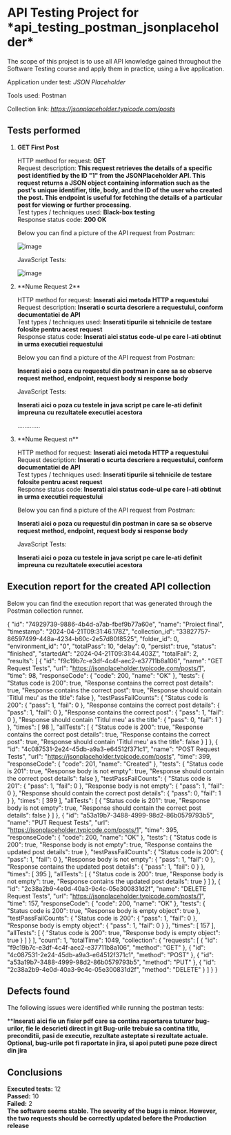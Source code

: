 <h1>API Testing Project for *api_testing_postman_jsonplaceholder*</h1>

The scope of this project is to use all  API knowledge gained throughout the Software Testing course and apply them in practice, using a live application.

Application under test: *JSON Placeholder*

Tools used: Postman

Collection link: *https://jsonplaceholder.typicode.com/posts*

<h2>Tests performed</h2>

<ol>
<li><b>GET First Post</b></li>

HTTP method for request: **GET**<br>
Request description: **This request retrieves the details of a specific post identified by the ID "1" from the JSONPlaceholder API. This request returns a JSON object containing information such as the post's unique identifier, title, body, and the ID of the user who created the post. This endpoint is useful for fetching the details of a particular post for viewing or further processing.**<br>
Test types / techniques used: **Black-box testing**<br>
Response status code: **200 OK**<br>

Below you can find a picture of the API request from Postman:<br>

![image](https://github.com/AlexDinca77/api_testing_postman_jsonplaceholder/assets/167679707/4264434d-e1f4-4c0e-a043-1e5ab210ca7e)
<br>

JavaScript Tests:

![image](https://github.com/AlexDinca77/api_testing_postman_jsonplaceholder/assets/167679707/287f48d3-5cad-48d4-9484-2d8dfd5cda3b)
<br>


<li>**Nume Request 2**</li>

HTTP method for request: **Inserati aici metoda HTTP a requestului**<br>
Request description: **Inserati o scurta descriere a requestului, conform documentatiei de API**<br>
Test types / techniques used: **Inserati tipurile si tehnicile de testare folosite pentru acest request**<br>
Response status code: **Inserati aici status code-ul pe care l-ati obtinut in urma executiei requestului**<br>

Below you can find a picture of the API request from Postman:<br>

**Inserati aici o poza cu requestul din postman in care sa se observe request method, endpoint, request body si response body**<br>

JavaScript Tests:

**Inserati aici o poza cu testele in java script pe care le-ati definit impreuna cu rezultatele executiei acestora**<br>

.............

<li>**Nume Request n**</li>

HTTP method for request: **Inserati aici metoda HTTP a requestului**<br>
Request description: **Inserati o scurta descriere a requestului, conform documentatiei de API**<br>
Test types / techniques used: **Inserati tipurile si tehnicile de testare folosite pentru acest request**<br>
Response status code: **Inserati aici status code-ul pe care l-ati obtinut in urma executiei requestului**<br>

Below you can find a picture of the API request from Postman:<br>

**Inserati aici o poza cu requestul din postman in care sa se observe request method, endpoint, request body si response body**<br>

JavaScript Tests:

**Inserati aici o poza cu testele in java script pe care le-ati definit impreuna cu rezultatele executiei acestora**<br>

</ol>

<h2>Execution report for the created API collection </h2>

Below you can find the execution report that was generated through the Postman collection runner. <br>

{
	"id": "74929739-9886-4b4d-a7ab-fbef9b77a60e",
	"name": "Proiect final",
	"timestamp": "2024-04-21T09:31:46.178Z",
	"collection_id": "33827757-86597499-448a-4234-b60c-2e57d80f8525",
	"folder_id": 0,
	"environment_id": "0",
	"totalPass": 10,
	"delay": 0,
	"persist": true,
	"status": "finished",
	"startedAt": "2024-04-21T09:31:44.403Z",
	"totalFail": 2,
	"results": [
		{
			"id": "f9c19b7c-e3df-4c4f-aec2-e37711b8a106",
			"name": "GET Request Tests",
			"url": "https://jsonplaceholder.typicode.com/posts/1",
			"time": 98,
			"responseCode": {
				"code": 200,
				"name": "OK"
			},
			"tests": {
				"Status code is 200": true,
				"Response contains the correct post details": true,
				"Response contains the correct post": true,
				"Response should contain 'Titlul meu' as the title": false
			},
			"testPassFailCounts": {
				"Status code is 200": {
					"pass": 1,
					"fail": 0
				},
				"Response contains the correct post details": {
					"pass": 1,
					"fail": 0
				},
				"Response contains the correct post": {
					"pass": 1,
					"fail": 0
				},
				"Response should contain 'Titlul meu' as the title": {
					"pass": 0,
					"fail": 1
				}
			},
			"times": [
				98
			],
			"allTests": [
				{
					"Status code is 200": true,
					"Response contains the correct post details": true,
					"Response contains the correct post": true,
					"Response should contain 'Titlul meu' as the title": false
				}
			]
		},
		{
			"id": "4c087531-2e24-45db-a9a3-e64512f371c1",
			"name": "POST Request Tests",
			"url": "https://jsonplaceholder.typicode.com/posts",
			"time": 399,
			"responseCode": {
				"code": 201,
				"name": "Created"
			},
			"tests": {
				"Status code is 201": true,
				"Response body is not empty": true,
				"Response should contain the correct post details": false
			},
			"testPassFailCounts": {
				"Status code is 201": {
					"pass": 1,
					"fail": 0
				},
				"Response body is not empty": {
					"pass": 1,
					"fail": 0
				},
				"Response should contain the correct post details": {
					"pass": 0,
					"fail": 1
				}
			},
			"times": [
				399
			],
			"allTests": [
				{
					"Status code is 201": true,
					"Response body is not empty": true,
					"Response should contain the correct post details": false
				}
			]
		},
		{
			"id": "a53a19b7-3488-4999-98d2-86b0579793b5",
			"name": "PUT Request Tests",
			"url": "https://jsonplaceholder.typicode.com/posts/1",
			"time": 395,
			"responseCode": {
				"code": 200,
				"name": "OK"
			},
			"tests": {
				"Status code is 200": true,
				"Response body is not empty": true,
				"Response contains the updated post details": true
			},
			"testPassFailCounts": {
				"Status code is 200": {
					"pass": 1,
					"fail": 0
				},
				"Response body is not empty": {
					"pass": 1,
					"fail": 0
				},
				"Response contains the updated post details": {
					"pass": 1,
					"fail": 0
				}
			},
			"times": [
				395
			],
			"allTests": [
				{
					"Status code is 200": true,
					"Response body is not empty": true,
					"Response contains the updated post details": true
				}
			]
		},
		{
			"id": "2c38a2b9-4e0d-40a3-9c4c-05e300831d2f",
			"name": "DELETE Request Tests",
			"url": "https://jsonplaceholder.typicode.com/posts/1",
			"time": 157,
			"responseCode": {
				"code": 200,
				"name": "OK"
			},
			"tests": {
				"Status code is 200": true,
				"Response body is empty object": true
			},
			"testPassFailCounts": {
				"Status code is 200": {
					"pass": 1,
					"fail": 0
				},
				"Response body is empty object": {
					"pass": 1,
					"fail": 0
				}
			},
			"times": [
				157
			],
			"allTests": [
				{
					"Status code is 200": true,
					"Response body is empty object": true
				}
			]
		}
	],
	"count": 1,
	"totalTime": 1049,
	"collection": {
		"requests": [
			{
				"id": "f9c19b7c-e3df-4c4f-aec2-e37711b8a106",
				"method": "GET"
			},
			{
				"id": "4c087531-2e24-45db-a9a3-e64512f371c1",
				"method": "POST"
			},
			{
				"id": "a53a19b7-3488-4999-98d2-86b0579793b5",
				"method": "PUT"
			},
			{
				"id": "2c38a2b9-4e0d-40a3-9c4c-05e300831d2f",
				"method": "DELETE"
			}
		]
	}
}<br>

<h2>Defects found</h2>

The following issues were identified while running the postman tests:<br>

****Inserati aici fie un fisier pdf care sa contina raportarea tuturor bug-urilor, fie le descrieti direct in git
Bug-urile trebuie sa contina titlu, preconditii, pasi de executie, rezultate asteptate si rezultate actuale.
Optional, bug-urile pot fi raportate in jira, si apoi puteti pune poze direct din jira**

<h2>Conclusions</h2>

**Executed tests:** 12<br>
**Passed:** 10<br>
**Failed:** 2<br>
**The software seems stable. The severity of the bugs is minor. However, the two requests should be correctly updated before the Production release**
